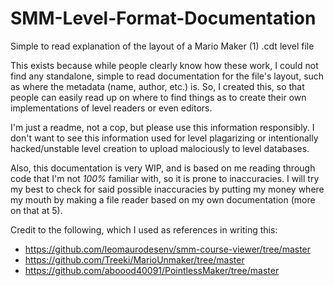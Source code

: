 # SMM-Level-Format-Documentation
Simple to read explanation of the layout of a Mario Maker (1) .cdt level file

This exists because while people clearly know how these work, I could not find any standalone, simple to read documentation for the file's layout, such as where the metadata (name, author, etc.) is. So, I created this, so that people can easily read up on where to find things as to create their own implementations of level readers or even editors.

I'm just a readme, not a cop, but please use this information responsibly. I don't want to see this information used for level plagarizing or intentionally hacked/unstable level creation to upload malociously to level databases. 

Also, this documentation is very WIP, and is based on me reading through code that I'm not *100%* familiar with, so it is prone to inaccuracies. I will try my best to check for said possible inaccuracies by putting my money where my mouth by making a file reader based on my own documentation (more on that at 5).

Credit to the following, which I used as references in writing this:
* https://github.com/leomaurodesenv/smm-course-viewer/tree/master
* https://github.com/Treeki/MarioUnmaker/tree/master
* https://github.com/aboood40091/PointlessMaker/tree/master
